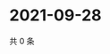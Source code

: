 # 2021-09-28

共 0 条

<!-- BEGIN -->
<!-- 最后更新时间 Tue Sep 28 2021 02:21:16 GMT+0800 (China Standard Time) -->

<!-- END -->
